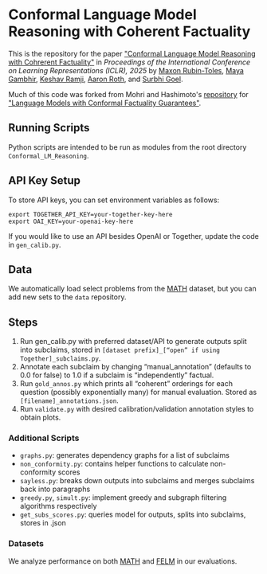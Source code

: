 # Conformal Language Model Reasoning with Coherent Factuality
This is the repository for the paper ["Conformal Language Model Reasoning with Cohrerent Factuality"](https://openreview.net/forum?id=AJpUZd8Clb) in _Proceedings of the International Conference on Learning Representations (ICLR), 2025_
by [Maxon Rubin-Toles](https://maxrubintoles.github.io/), [Maya Gambhir](mayapalgambhir.com), [Keshav Ramji](https://keshavramji.com/), [Aaron Roth](https://www.cis.upenn.edu/~aaroth/), and [Surbhi Goel](surbhigoel.com).

Much of this code was forked from Mohri and Hashimoto's [repository](https://github.com/tatsu-lab/conformal-factual-lm/blob/main/README.md?plain=1) for ["Language Models with Conformal Factuality Guarantees"](https://arxiv.org/abs/2402.10978).

## Running Scripts
Python scripts are intended to be run as modules from the root directory `Conformal_LM_Reasoning`.

## API Key Setup
To store API keys, you can set environment variables as follows:

`export TOGETHER_API_KEY=your-together-key-here`  
`export OAI_KEY=your-openai-key-here`

If you would like to use an API besides OpenAI or Together, update the code in `gen_calib.py`.

## Data
We automatically load select problems from the [MATH](https://arxiv.org/abs/2103.03874) dataset, but you can add new sets to the `data` repository.

## Steps
1. Run gen_calib.py with preferred dataset/API to generate outputs split into subclaims, stored in `[dataset prefix]_[“open” if using Together]_subclaims.py`.
2. Annotate each subclaim by changing “manual_annotation” (defaults to 0.0 for false) to 1.0 if a subclaim is “independently” factual. 
3. Run `gold_annos.py` which prints all “coherent” orderings for each question (possibly exponentially many) for manual evaluation. Stored as `[filename]_annotations.json`.
4. Run `validate.py` with desired calibration/validation annotation styles to obtain plots.

### Additional Scripts
- `graphs.py`: generates dependency graphs for a list of subclaims
- `non_conformity.py`: contains helper functions to calculate non-conformity scores
- `sayless.py`: breaks down outputs into subclaims and merges subclaims back into paragraphs
- `greedy.py`, `simult.py`: implement greedy and subgraph filtering algorithms respectively
- `get_subs_scores.py`: queries model for outputs, splits into subclaims, stores in .json

### Datasets
We analyze performance on both [MATH](https://arxiv.org/abs/2103.03874) and [FELM](http://arxiv.org/abs/2310.00741) in our evaluations.
